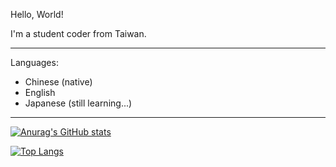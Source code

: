 Hello, World!

I'm a student coder from Taiwan.

---

Languages:
- Chinese (native)
- English
- Japanese (still learning...)

---

[![Anurag's GitHub stats](https://github-readme-stats.vercel.app/api?username=Luminous-Coder&count_private=true&theme=tokyonight)](https://github.com/anuraghazra/github-readme-stats)

[![Top Langs](https://github-readme-stats.vercel.app/api/top-langs/?username=Luminous-Coder&hide=CMake&theme=tokyonight)](https://github.com/anuraghazra/github-readme-stats)
